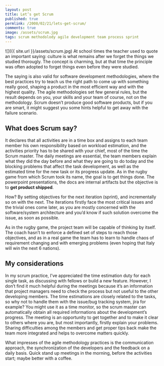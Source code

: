 ```yaml
---
layout: post
title: Let’s get Scrum
published: true
permlink: /2008/02/21/lets-get-scrum/
comments: true
image: /assets/scrum.jpg
tags: scrum methodolody agile development team process sprint
---
```

![]({{ site.url }}/assets/scrum.jpg)
At school times the teacher used to quote an important saying:
culture is what remains after we forget the things we studied thorougly.
The concept is charming, but at that time the principle was often adopted to forget things even before they were studied.

The saying is also valid for software development methodologies, where the best practices try to teach us the right path to come up with something really good, shaping a product in the most efficient way and with the highest quality.
The agile methodologies set few general rules, but the result depends on you, your skills and your team of course, not on the methodology.
Scrum doesn’t produce good software products, but if you are smart, it might suggest you some hints helpful to get away with the failure scenario.

## What does Scrum say?
It declares that all activities are in a time box and assigns to each team member his own responsibility based on workload estimation, and the activities priority has to be shared with your chief, most of the time the Scrum master.
The daily meetings are essential, the team members explain what they did the day before and what they are going to do today and the blocking problems that affect the task development, as well as the estimated time for the new task or its progress update.
As in the rugby game from which Scrum took its name, the goal is to get things done. The powerpoint presentations, the docs are internal artifacts but the objective is to **get product shipped**.

How? By setting objectives for the next iteration (sprint), and incrementally so on with the next. The iterations firstly face the most critical issues and the trivial ones come later, as you are mostly concerned with the software/system architecture and you’d know if such solution overcome the issue, as soon as possible.

As in the rugby game, the project team will be capable of thinking by itself. The coach hasn’t to enforce a defined set of steps to reach those objectives, and as in a real game the team has to learn to handle chaos of requirement changing and with emerging problems (even hoping that Italy will win the next 6 nations).

## My considerations
In my scrum practice, I’ve appreciated the time estimation duty for each single task, as discussing with fellows or build a new feature. However, I don’t find it much helpful during the meetings because it’s an information that project managers need to check the process but not useful to the other developing members. The time estimations are closely related to the tasks, so why not to handle them with the issue/bug tracking system, jira for example? You might use it as a time monitor, so the scrum master can automatically obtain all required informations about the development’s progress.
The meeting is an opportunity to get together and to make it clear to others where you are, but most importantly, firstly explain your problems. Sharing difficulties among the members and get proper tips back make the team more integrated and helps to overcome matters quickly.

What impresses of the agile methodology practices is the communication approach, the synchronization of the developers and the feedback on a daily basis. Quick stand up meetings in the morning, before the activities start; maybe better with a coffee.
